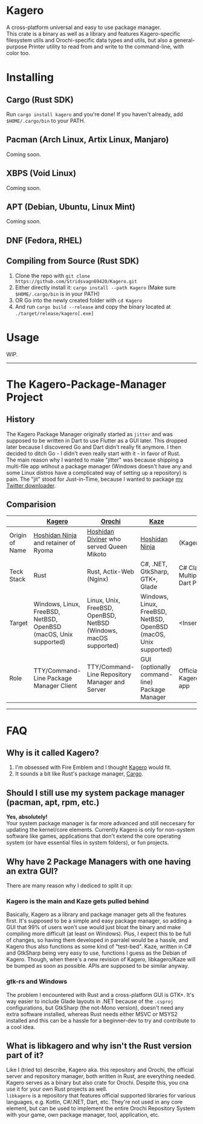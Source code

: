 # Kagero
A cross-platform universal and easy to use package manager.  
This crate is a binary as well as a library and features Kagero-specific filesystem utils and Orochi-specific data types and utils, but also a general-purpose Printer utility to read from and write to the command-line, with color too.

# Installing
## Cargo (Rust SDK)
Run `cargo install kagero` and you're done! If you haven't already, add `$HOME/.cargo/bin` to your PATH.

## Pacman (Arch Linux, Artix Linux, Manjaro)
Coming soon.

## XBPS (Void Linux)
Coming soon.

## APT (Debian, Ubuntu, Linux Mint)
Coming soon.

## DNF (Fedora, RHEL)

## Compiling from Source (Rust SDK)
1. Clone the repo with `git clone https://github.com/Stridsvagn69420/Kagero.git`
2. Either directly install it: `cargo install --path Kagero` (Make sure `$HOME/.cargo/bin` is in your PATH)
3. OR Go into the newly created folder with `cd Kagero`
4. And run `cargo build --release` and copy the binary located at `./target/release/kagero[.exe]`

# Usage
WIP.

<hr>

# The Kagero-Package-Manager Project
## History
The Kagero Package Manager originally started as `jitter` and was supposed to be written in Dart to use Flutter as a GUI later. This dropped later because I discovered Go and Dart didn't really fit anymore. I then decided to ditch Go - I didn't even really start with it - in favor of Rust.  
The main reason why I wanted to make "jitter" was because shipping a multi-file app wtihout a package manager (Windows doesn't have any and some Linux distros have a complicated way of setting up a repository) is pain. The "jit" stood for Just-in-Time, because I wanted to package [my Twitter downloader](https://github.com/Stridsvagn69420/Tweet-DL).

## Comparision
|                | [Kagero](https://github.com/Stridsvagn69420/Kagero)                               | [Orochi](https://github.com/Stridsvagn69420/Orochi)                                   | [Kaze](https://github.com/Stridsvagn69420/Kaze)                  | [libkagero](https://github.com/Stridsvagn69420/libkagero)              | [DDroid](https://github.com/Stridsvagn69420/DDroid)            |
| -------------- | --------------------------------------------------------------------------------- | ------------------------------------------------------------------------------------- | ---------------------------------------------------------------- | ---------------------------------------------------------------------- | -------------------------------------------------------------- |
| Origin of Name | [Hoshidan Ninja](https://fireemblem.fandom.com/wiki/Kagero) and retainer of Ryoma | [Hoshidan Diviner](https://fireemblem.fandom.com/wiki/Orochi) who served Queen Mikoto | [Hoshidan Ninja](https://fireemblem.fandom.com/wiki/Kaze)         | (Kagero with a lib-prefix)                                             | D(ecentralized An)Droid                                        |
| Teck Stack     | Rust                                                                              | Rust, Actix-Web (Nginx)                                                               | C#, .NET, GtkSharp, GTK+, Glade                                  | C# Class-Library, Kotlin-Multiplatform, NPM Package, Dart Package      | Kotlin, Android-App                                            |
| Target         | Windows, Linux, FreeBSD, NetBSD, OpenBSD (macOS, Unix supported)                  | Linux, Unix, FreeBSD, OpenBSD, NetBSD (Windows, macOS supported)                      | Windows, Linux, FreeBSD, NetBSD, OpenBSD (macOS, Unix supported) | \<InsertYourProjectPlatformHere\>                                        | Android, Android x86, HarmonyOS, Windows 11, Bluestacks        |
| Role           | TTY/Command-Line Package Manager Client                                           | TTY/Command-Line Repository Manager and Server                                        | GUI (optionally command-line) Package Manager                    | Official libraries to integrate the Kagero-Orochi system into your app | Mobile Android App Store similar to the Kagero Package Manager |

<hr>

# FAQ
## Why is it called Kagero?
1. I'm obsessed with Fire Emblem and I thought [Kagero](https://fireemblem.fandom.com/wiki/Kagero) would fit.
2. It sounds a bit like Rust's package manager, [Cargo](https://crates.io/).

## Should I still use my system package manager (pacman, apt, rpm, etc.)
**Yes, absolutely!**  
Your system package manager is far more advanced and still neccesary for updating the kernel/core elements. Currently Kagero is only for non-system software like games, applications that don't extend the core operating system (or have essential files in system folders), or fun projects.

## Why have 2 Package Managers with one having an extra GUI?
There are many reason why I dediced to split it up:

### Kagero is the main and Kaze gets pulled behind
Basically, Kagero as a library and package manager gets all the features first. It's supposed to be a simple and easy package manager, so adding a GUI that 99% of users won't use would just bloat the binary and make compiling more difficult (at least on Windows). Plus, I expect this to be full of changes, so having them developed in parralel would be a hassle, and Kagero thus also functions as some kind of "test-bed". Kaze, written in C# and GtkSharp being very easy to use, functions I guess as the Debian of Kagero. Though, when there's a new revision of Kagero, libkagero/Kaze will be bumped as soon as possible. APIs are supposed to be similar anyway.

### gtk-rs and Windows
The problem I encountered with Rust and a cross-platform GUI is GTK+. It's way easier to include Glade layouts in .NET because of the `.csproj` configurations, but GtkSharp (the not-Mono version), doesn't need any extra software installed, whereas Rust needs either MSVC or MSYS2 installed and this can be a hassle for a beginner-dev to try and contribute to a cool idea.

## What is libkagero and why isn't the Rust version part of it?
Like I (tried to) describe, Kagero aka. this repository and Orochi, the official server and repository manager, both written in Rust, are everything needed. Kagero serves as a binary but also crate for Orochi. Despite this, you cna use it for your own Rust projects as well.  
`libkagero` is a repository that features official supported libraries for various languages, e.g. Kotlin, C#/.NET, Dart, etc. They're not used in any core element, but can be used to implement the entire Orochi Repository System with your game, own package manager, tool, application, etc.
